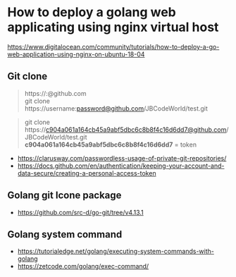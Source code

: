 # How to deploy a golang web applicating using nginx virtual host

https://www.digitalocean.com/community/tutorials/how-to-deploy-a-go-web-application-using-nginx-on-ubuntu-18-04


## Git clone 
> https://<user-name>:<password>@github.com \
> git clone https://username:password@github.com/JBCodeWorld/test.git
  
> git clone https://c904a061a164cb45a9abf5dbc6c8b8f4c16d6dd7@github.com/JBCodeWorld/test.git \
> **c904a061a164cb45a9abf5dbc6c8b8f4c16d6dd7** = token

* https://clarusway.com/passwordless-usage-of-private-git-repositories/
* https://docs.github.com/en/authentication/keeping-your-account-and-data-secure/creating-a-personal-access-token
  
## Golang git lcone package
* https://github.com/src-d/go-git/tree/v4.13.1
  
 ## Golang system command
* https://tutorialedge.net/golang/executing-system-commands-with-golang
* https://zetcode.com/golang/exec-command/

